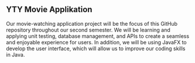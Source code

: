 ## YTY Movie Applikation

Our movie-watching application project will be the focus of this GitHub repository throughout our second semester. We will be learning and applying unit testing, database management, and APIs to create a seamless and enjoyable experience for users. In addition, we will be using JavaFX to develop the user interface, which will allow us to improve our coding skills in Java.
